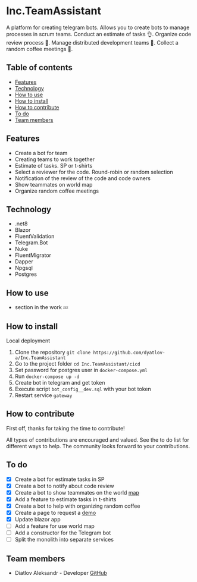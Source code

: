 # Inc.TeamAssistant

A platform for creating telegram bots.
Allows you to create bots to manage processes in scrum teams.
Conduct an estimate of tasks 👌.
Organize code review process 🤝.
Manage distributed development teams 🌴.
Collect a random coffee meetings 💬.

## Table of contents

- [Features](#features)
- [Technology](#technology)
- [How to use](#how-to-use)
- [How to install](#how-to-install)
- [How to contribute](#how-to-contribute)
- [To do](#to-do)
- [Team members](#team-members)

## Features

- Create a bot for team
- Creating teams to work together
- Estimate of tasks. SP or t-shirts
- Select a reviewer for the code. Round-robin or random selection
- Notification of the review of the code and code owners
- Show teammates on world map
- Organize random coffee meetings

## Technology

- .net8
- Blazor
- FluentValidation
- Telegram.Bot
- Nuke
- FluentMigrator
- Dapper
- Npgsql
- Postgres

## How to use

- section in the work 💤

## How to install

Local deployment
1. Clone the repository `git clone https://github.com/dyatlov-a/Inc.TeamAssistant`
2. Go to the project folder `cd Inc.TeamAssistant/cicd`
3. Set password for postgres user in `docker-compose.yml`
4. Run `docker-compose up -d`
5. Create bot in telegram and get token
6. Execute script `bot_config__dev.sql` with your bot token
7. Restart service `gateway`

## How to contribute

First off, thanks for taking the time to contribute!

All types of contributions are encouraged and valued. See the to do list for different ways to help.
The community looks forward to your contributions.

## To do

- [X] Create a bot for estimate tasks in SP
- [X] Create a bot to notify about code review
- [X] Create a bot to show teammates on the world [map](https://team-assistant.online/en/map/ced5ed88bb8b48e3956cce9a7c7f1fdb)
- [X] Add a feature to estimate tasks in t-shirts
- [X] Create a bot to help with organizing random coffee
- [X] Create a page to request a [demo](https://team-assistant.online/)
- [X] Update blazor app
- [ ] Add a feature for use world map
- [ ] Add a constructor for the Telegram bot
- [ ] Split the monolith into separate services

## Team members

- Diatlov Aleksandr - Developer [GitHub](https://gist.github.com/dyatlov-a)